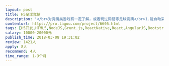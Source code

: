 ```yaml
---                
layout: post       
title: H5足球竞猜           
description: '</br>对竞猜类游戏有一定了解，或者玩过网易等足球竞猜</br>1.能自动采集比赛，或者自定义设置比赛竞猜</br>2.免签支付接口</br>3.浮动竞猜赔率或自定义</br>4.参考：H5足球竞猜</br>'     
contenturl: https://pro.lagou.com/project/6605.html      
tags: [H5开发,HTML5,NodeJS,Grunt.js,ReactNative,React,AngularJS,Bootstrap,jQuery,JavaScript,CSS3]            
salary: 10000-20000元          
publish_time: 2018-03-08 19:31:02         
review: 1421人                   
apply: 8人                   
recommend: 4人                   
time_range: 1-3个月              
---                 
```

